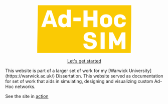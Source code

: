 <div align="center">
<img width="300" src=/assets/LOGO.png/>
<p> <a href="https://dylanfranks3.github.io/AdHocSimSite/">Let's get started</a>
</div>
This website is part of a larger set of work for my [Warwick University](https://warwick.ac.uk/)  Dissertation. This website served as documentation for set of work that aids in simulating, designing and visualizing custom Ad-Hoc networks. 

See the site in [action](https://dylanfranks3.github.io/AdHocSimSite/)

